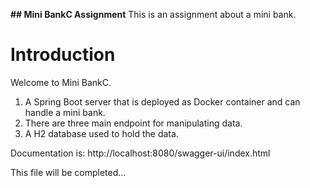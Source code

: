 **## Mini BankC Assignment**
This is an assignment about a mini bank.

# Introduction
Welcome to Mini BankC.  

1.  A Spring Boot server that is deployed as Docker container and can handle a mini bank.
2.  There are three main endpoint for manipulating data.
3.  A H2 database used to hold the data.

Documentation is: http://localhost:8080/swagger-ui/index.html

This file will be completed...

